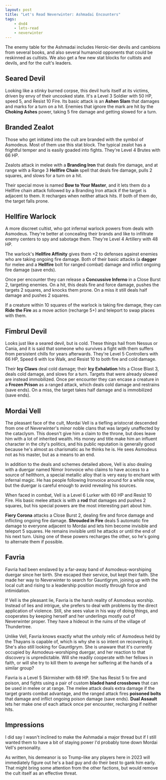 ```yaml
---
layout: post
title: "Let's Read Neverwinter: Ashmadai Encounters"
tags:
    - dnd4
    - lets-read
    - neverwinter
---
```


The enemy table for the Ashmadai includes Heroic-tier devils and cambions from
several books, and also several humanoid opponents that could be reskinned as
cultists. We also get a few new stat blocks for cultists and devils, and for the
cult's leaders.

## Seared Devil

Looking like a stinky burned corpse, this devil hurls itself at its victims,
driven by envy of their uncooked state. It's a Level 3 Soldier with 50 HP, speed
5, and Resist 10 Fire. Its basic attack is an **Ashen Slam** that damages and
marks for a turn on a hit. Enemies that ignore the mark are hit by the **Choking
Ashes** power, taking 5 fire damage and getting slowed for a turn.

## Branded Zealot

Those who get initiated into the cult are branded with the symbol of
Asmodeus. Most of them use this stat block. The typical zealot has a frightful
temper and is easily goaded into fights. They're Level 4 Brutes with 66 HP.

Zealots attack in melee with a **Branding Iron** that deals fire damage, and at
range with a Range 3 **Hellfire Chain** spell that deals fire damage, pulls 2
squares, and slows for a turn on a hit.

Their special move is named **Bow to Your Master**, and it lets them do a
Hellfire chain attack followed by a Branding Iron attack if the target is
adjacent to them. It recharges when neither attack hits. If both of them do, the
target falls prone.

## Hellfire Warlock

A more discreet cultist, who got infernal warlock powers from deals with
Asmodeus. They're better at concealing their brands and like to infiltrate enemy
centers to spy and sabotage them. They're Level 4 Artillery with 48 HP.

The warlock's **Hellfire Affinity** gives them +2 to defenses against enemies
who are taking ongoing fire damage. Both of their basic attacks (a **dagger**
for melee and a **Hellfire** bolt for ranged combat) damage and inflict ongoing
fire damage (save ends).

Once per encounter they can release a **Concussive Inferno** in a Close
Burst 2, targeting enemies. On a hit, this deals fire and force damage, pushes
the targets 2 squares, and knocks them prone. On a miss it still deals half
damage and pushes 2 squares.

If a creature within 10 squares of the warlock is taking fire damage, they can
**Ride the Fire** as a move action (recharge 5+) and teleport to swap places
with them.

## Fimbrul Devil

Looks just like a seared devil, but is cold. These things hail from Nessus or
Cania, and it is said that someone who survives a fight with them suffers from
persistent chills for years afterwards. They're Level 5 Controllers with 66 HP,
Speed 6 with Ice Walk, and Resist 10 to both fire and cold damage.

Their **Icy Claws** deal cold damage; their **Icy Exhalation** hits a Close
Blast 3, deals cold damage, and slows for a turn. Targets that were already
slowed are instead immobilized. Once per encounter they can encase a creature in
a **Frozen Prison** as a ranged attack, which deals cold damage and restrains
(save ends). On a miss, the target takes half damage and is immobilized (save
ends).

## Mordai Vell

The pleasant face of the cult, Mordai Vell is a tiefling aristocrat descended
from one of Neverwinter's minor noble clans that was largely unaffected by the
cataclysm. This doesn't give him a claim to the throne, but does leave him with
a lot of inherited wealth. His money and title make him an influent character in
the city's politics, and his public reputation is generally good because he's
almost as charismatic as he thinks he is. He sees Asmodeus not as his master,
but as a means to an end.

In addition to the deals and schemes detailed above, Vell is also dealing with a
duergar named Nimor Ironvoice who claims to have access to a source of
hellthorn, a special metallic alloy that is very easy to enchant with infernal
magic. He has people following Ironvoice around for a while now, but the duergar
is careful enough to avoid revealing his sources.

When faced in combat, Vell is a Level 6 Lurker with 60 HP and Resist 10
Fire. His basic melee attack is with a **rod** that damages and pushes 2
squares, but his special powers are the most interesting part about him.

**Fiery Corona** attacks a Close Burst 2, dealing fire and force damage and
inflicting ongoing fire damage. **Shrouded in Fire** deals 5 automatic fire
damage to everyone adjacent to Mordai and lets him become invisible and teleport
5 squares. He remains invisible until he attacks or until the end of his next
turn. Using one of these powers recharges the other, so he's going to alternate
them if possible.

## Favria

Favria had been enslaved by a far-away band of Asmodeus-worshiping duergar since
her birth. She escaped their service, but kept their faith. She made her way to
Neverwinter to search for Gauntlgrym, joining up with the local cult and rising
to a leadership position mostly through force and intimidation.

If Vell is the pleasant lie, Favria is the harsh reality of Asmodeus
worship. Instead of lies and intrigue, she prefers to deal with problems by the
direct application of violence. Still, she sees value in his way of doing
things, and cooperates by keeping herself and her underlings mostly out of
Neverwinter proper. They have a hideout in the ruins of the village of
Thundertree.

Unlike Vell, Favria knows exactly what the unholy relic of Asmodeus held by the
Thayans is capable of, which is why she is so intent on recovering it. She's
also still looking for Gauntlgrym. She is unaware that it's currently occupied
by Asmodeus-worshiping duergar, and her reaction to that discovery is
unpredictable. Will she readily cooperate with her fellows in faith, or will she
try to kill them to avenge her suffering at the hands of a similar group?

Favria is a Level 5 Skirmisher with 68 HP. She has Resist 5 to fire and poison,
and fights using a pair of custom **bladed hand crossbows** that can be used in
melee or at range. The melee attack deals extra damage if the target grants
combat advantage, and the ranged attack fires **poisoned bolts** that damage and
inflict ongoing poison damage (save ends). **Dual Assault** lets her make one of
each attack once per encounter, recharging if neither hits.

## Impressions

I did say I wasn't inclined to make the Ashmadai a major thread but if I still
wanted them to have a bit of staying power I'd probably tone down Mordai Vell's
personality.

As written, his demeanor is so Trump-like any players here in 2023 will
immediately figure out he's a bad guy and do their best to gank him early. That
might bring some attention from the other factions, but would remove the cult
itself as an effective threat.
